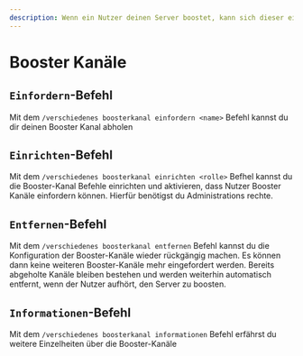 ```yaml
---
description: Wenn ein Nutzer deinen Server boostet, kann sich dieser einen Booster Kanal abholen.
---
```


# Booster Kanäle

## `Einfordern`-Befehl

Mit dem `/verschiedenes boosterkanal einfordern <name>` Befehl kannst du dir deinen Booster Kanal abholen

## `Einrichten`-Befehl

Mit dem `/verschiedenes boosterkanal einrichten <rolle>` Befhel kannst du die Booster-Kanal Befehle einrichten und aktivieren, dass Nutzer Booster Kanäle einfordern können. Hierfür benötigst du Administrations rechte.

## `Entfernen`-Befehl

Mit dem `/verschiedenes boosterkanal entfernen` Befehl kannst du die Konfiguration der Booster-Kanäle wieder rückgängig machen. Es können dann keine weiteren Booster-Kanäle mehr eingefordert werden. Bereits abgeholte Kanäle bleiben bestehen und werden weiterhin automatisch entfernt, wenn der Nutzer aufhört, den Server zu boosten.

## `Informationen`-Befehl

Mit dem `/verschiedenes boosterkanal informationen` Befehl erfährst du weitere Einzelheiten über die Booster-Kanäle
